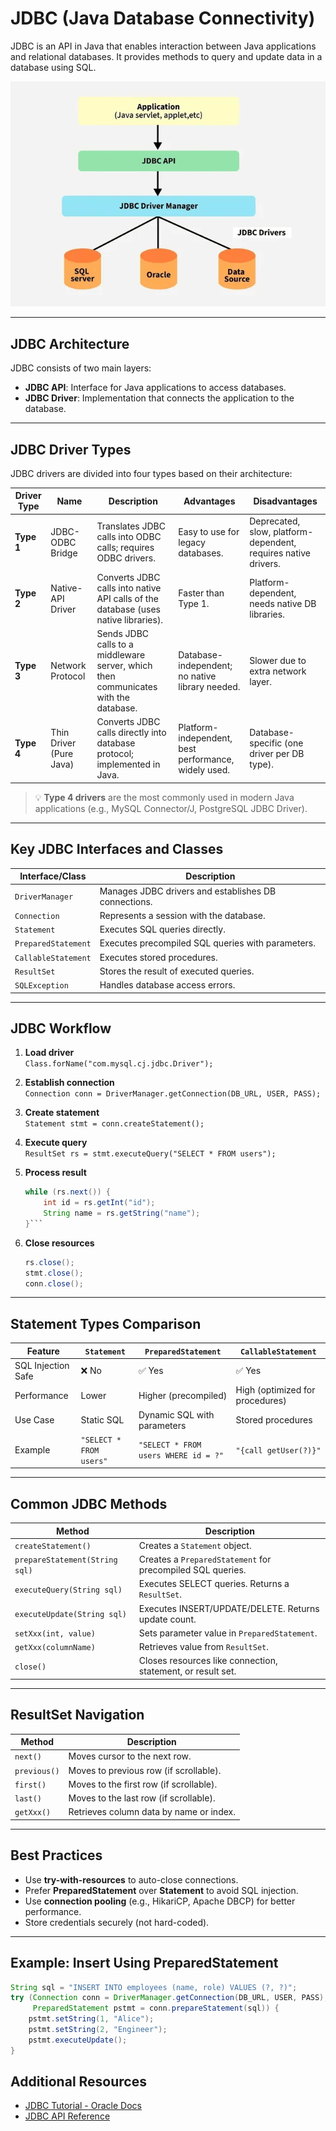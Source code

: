 # JDBC (Java Database Connectivity)

JDBC is an API in Java that enables interaction between Java applications and relational databases. It provides methods to query and update data in a database using SQL.

![Diagram](../images/JDBCArchitecture.png)

---

## JDBC Architecture

JDBC consists of two main layers:
- **JDBC API**: Interface for Java applications to access databases.
- **JDBC Driver**: Implementation that connects the application to the database.

---

## JDBC Driver Types

JDBC drivers are divided into four types based on their architecture:

| Driver Type | Name                 | Description                                                                                      | Advantages                                                | Disadvantages                                                 |
|-------------|----------------------|--------------------------------------------------------------------------------------------------|-----------------------------------------------------------|----------------------------------------------------------------|
| **Type 1**  | JDBC-ODBC Bridge     | Translates JDBC calls into ODBC calls; requires ODBC drivers.                                    | Easy to use for legacy databases.                         | Deprecated, slow, platform-dependent, requires native drivers. |
| **Type 2**  | Native-API Driver    | Converts JDBC calls into native API calls of the database (uses native libraries).               | Faster than Type 1.                                       | Platform-dependent, needs native DB libraries.                |
| **Type 3**  | Network Protocol     | Sends JDBC calls to a middleware server, which then communicates with the database.              | Database-independent; no native library needed.           | Slower due to extra network layer.                            |
| **Type 4**  | Thin Driver (Pure Java) | Converts JDBC calls directly into database protocol; implemented in Java.                          | Platform-independent, best performance, widely used.      | Database-specific (one driver per DB type).                   |

> 💡 **Type 4 drivers** are the most commonly used in modern Java applications (e.g., MySQL Connector/J, PostgreSQL JDBC Driver).

---

## Key JDBC Interfaces and Classes

| Interface/Class       | Description                                                                 |
|-----------------------|-----------------------------------------------------------------------------|
| `DriverManager`       | Manages JDBC drivers and establishes DB connections.                        |
| `Connection`          | Represents a session with the database.                                     |
| `Statement`           | Executes SQL queries directly.                                              |
| `PreparedStatement`   | Executes precompiled SQL queries with parameters.                           |
| `CallableStatement`   | Executes stored procedures.                                                 |
| `ResultSet`           | Stores the result of executed queries.                                     |
| `SQLException`        | Handles database access errors.                                             |

---

## JDBC Workflow

1. **Load driver**  
   `Class.forName("com.mysql.cj.jdbc.Driver");`

2. **Establish connection**  
   `Connection conn = DriverManager.getConnection(DB_URL, USER, PASS);`

3. **Create statement**  
   `Statement stmt = conn.createStatement();`

4. **Execute query**  
   `ResultSet rs = stmt.executeQuery("SELECT * FROM users");`

5. **Process result**  
   ```java
   while (rs.next()) {
       int id = rs.getInt("id");
       String name = rs.getString("name");
   }```

6. **Close resources**

   ```java
   rs.close();
   stmt.close();
   conn.close();
   ```

---

## Statement Types Comparison

| Feature            | `Statement`             | `PreparedStatement`                  | `CallableStatement`             |
| ------------------ | ----------------------- | ------------------------------------ | ------------------------------- |
| SQL Injection Safe | ❌ No                    | ✅ Yes                                | ✅ Yes                           |
| Performance        | Lower                   | Higher (precompiled)                 | High (optimized for procedures) |
| Use Case           | Static SQL              | Dynamic SQL with parameters          | Stored procedures               |
| Example            | `"SELECT * FROM users"` | `"SELECT * FROM users WHERE id = ?"` | `"{call getUser(?)}"`           |

---

## Common JDBC Methods

| Method                         | Description                                                 |
| ------------------------------ | ----------------------------------------------------------- |
| `createStatement()`            | Creates a `Statement` object.                               |
| `prepareStatement(String sql)` | Creates a `PreparedStatement` for precompiled SQL queries.  |
| `executeQuery(String sql)`     | Executes SELECT queries. Returns a `ResultSet`.             |
| `executeUpdate(String sql)`    | Executes INSERT/UPDATE/DELETE. Returns update count.        |
| `setXxx(int, value)`           | Sets parameter value in `PreparedStatement`.                |
| `getXxx(columnName)`           | Retrieves value from `ResultSet`.                           |
| `close()`                      | Closes resources like connection, statement, or result set. |

---

## ResultSet Navigation

| Method       | Description                             |
| ------------ | --------------------------------------- |
| `next()`     | Moves cursor to the next row.           |
| `previous()` | Moves to previous row (if scrollable).  |
| `first()`    | Moves to the first row (if scrollable). |
| `last()`     | Moves to the last row (if scrollable).  |
| `getXxx()`   | Retrieves column data by name or index. |

---

## Best Practices

* Use **try-with-resources** to auto-close connections.
* Prefer **PreparedStatement** over **Statement** to avoid SQL injection.
* Use **connection pooling** (e.g., HikariCP, Apache DBCP) for better performance.
* Store credentials securely (not hard-coded).

---

## Example: Insert Using PreparedStatement
```java
String sql = "INSERT INTO employees (name, role) VALUES (?, ?)";
try (Connection conn = DriverManager.getConnection(DB_URL, USER, PASS);
     PreparedStatement pstmt = conn.prepareStatement(sql)) {
    pstmt.setString(1, "Alice");
    pstmt.setString(2, "Engineer");
    pstmt.executeUpdate();
}
```

## Additional Resources

* [JDBC Tutorial - Oracle Docs](https://docs.oracle.com/javase/tutorial/jdbc/)
* [JDBC API Reference](https://docs.oracle.com/javase/8/docs/api/java/sql/package-summary.html)
